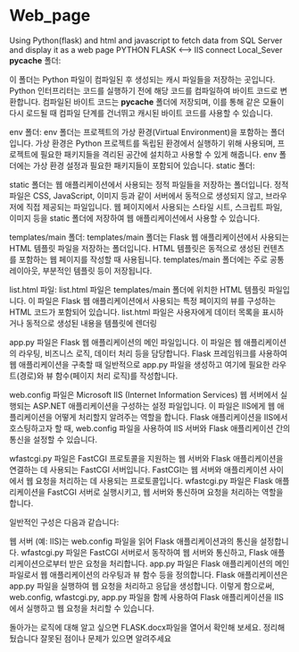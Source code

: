 # Web_page
 Using Python(flask) and html and javascript to fetch data from SQL Server and display it as a web page
 PYTHON FLASK <--> IIS connect Local_Sever
__pycache__ 폴더:

이 폴더는 Python 파일이 컴파일된 후 생성되는 캐시 파일들을 저장하는 곳입니다.
Python 인터프리터는 코드를 실행하기 전에 해당 코드를 컴파일하여 바이트 코드로 변환합니다. 컴파일된 바이트 코드는 __pycache__ 폴더에 저장되며, 이를 통해 같은 모듈이 다시 로드될 때 컴파일 단계를 건너뛰고 캐시된 바이트 코드를 사용할 수 있습니다.

env 폴더:
env 폴더는 프로젝트의 가상 환경(Virtual Environment)을 포함하는 폴더입니다.
가상 환경은 Python 프로젝트를 독립된 환경에서 실행하기 위해 사용되며, 프로젝트에 필요한 패키지들을 격리된 공간에 설치하고 사용할 수 있게 해줍니다.
env 폴더에는 가상 환경 설정과 필요한 패키지들이 포함되어 있습니다.
static 폴더:

static 폴더는 웹 애플리케이션에서 사용되는 정적 파일들을 저장하는 폴더입니다.
정적 파일은 CSS, JavaScript, 이미지 등과 같이 서버에서 동적으로 생성되지 않고, 브라우저에 직접 제공되는 파일입니다.
웹 페이지에서 사용되는 스타일 시트, 스크립트 파일, 이미지 등을 static 폴더에 저장하여 웹 애플리케이션에서 사용할 수 있습니다.

templates/main 폴더:
templates/main 폴더는 Flask 웹 애플리케이션에서 사용되는 HTML 템플릿 파일을 저장하는 폴더입니다.
HTML 템플릿은 동적으로 생성된 컨텐츠를 포함하는 웹 페이지를 작성할 때 사용됩니다.
templates/main 폴더에는 주로 공통 레이아웃, 부분적인 템플릿 등이 저장됩니다.

list.html 파일:
list.html 파일은 templates/main 폴더에 위치한 HTML 템플릿 파일입니다.
이 파일은 Flask 웹 애플리케이션에서 사용되는 특정 페이지의 뷰를 구성하는 HTML 코드가 포함되어 있습니다.
list.html 파일은 사용자에게 데이터 목록을 표시하거나 동적으로 생성된 내용을 템플릿에 렌더링

app.py 파일은 Flask 웹 애플리케이션의 메인 파일입니다. 이 파일은 웹 애플리케이션의 라우팅, 비즈니스 로직, 데이터 처리 등을 담당합니다. Flask 프레임워크를 사용하여 웹 애플리케이션을 구축할 때 일반적으로 app.py 파일을 생성하고 여기에 필요한 라우트(경로)와 뷰 함수(페이지 처리 로직)를 작성합니다.

web.config 파일은 Microsoft IIS (Internet Information Services) 웹 서버에서 실행되는 ASP.NET 애플리케이션을 구성하는 설정 파일입니다. 이 파일은 IIS에게 웹 애플리케이션을 어떻게 처리할지 알려주는 역할을 합니다. Flask 애플리케이션을 IIS에서 호스팅하고자 할 때, web.config 파일을 사용하여 IIS 서버와 Flask 애플리케이션 간의 통신을 설정할 수 있습니다.

wfastcgi.py 파일은 FastCGI 프로토콜을 지원하는 웹 서버와 Flask 애플리케이션을 연결하는 데 사용되는 FastCGI 서버입니다. FastCGI는 웹 서버와 애플리케이션 사이에서 웹 요청을 처리하는 데 사용되는 프로토콜입니다. wfastcgi.py 파일은 Flask 애플리케이션을 FastCGI 서버로 실행시키고, 웹 서버와 통신하며 요청을 처리하는 역할을 합니다.

일반적인 구성은 다음과 같습니다:

웹 서버 (예: IIS)는 web.config 파일을 읽어 Flask 애플리케이션과의 통신을 설정합니다.
wfastcgi.py 파일은 FastCGI 서버로서 동작하여 웹 서버와 통신하고, Flask 애플리케이션으로부터 받은 요청을 처리합니다.
app.py 파일은 Flask 애플리케이션의 메인 파일로서 웹 애플리케이션의 라우팅과 뷰 함수 등을 정의합니다.
Flask 애플리케이션은 app.py 파일을 실행하여 웹 요청을 처리하고 응답을 생성합니다.
이렇게 함으로써, web.config, wfastcgi.py, app.py 파일을 함께 사용하여 Flask 애플리케이션을 IIS에서 실행하고 웹 요청을 처리할 수 있습니다.

돌아가는 로직에 대해 알고 싶으면 FLASK.docx파일을 열어서 확인해 보세요. 정리해 뒀습니다
잘못된 점이나 문제가 있으면 알려주세요

